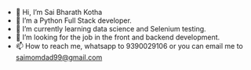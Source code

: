 - 👋 Hi, I’m Sai Bharath Kotha
- 👀 I’m a Python Full Stack developer.
- 🌱 I’m currently learning data science and Selenium testing.
- 💞️ I’m looking for the job in the front and backend development.
- 📫 How to reach me, whatsapp to 9390029106 or you can email me to saimomdad99@gmail.com
  
